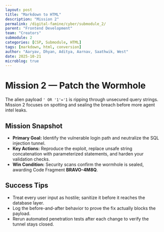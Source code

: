 ```yaml
---
layout: post
title: "Markdown to HTML"
description: "Mission 2"
permalink: /digital-famine/cyber/submodule_2/
parent: "Frontend Development"
team: "Creators"
submodule: 2
categories: [CSP, Submodule, HTML]
tags: [markdown, html, conversion]
author: "Aaryav, Dhyan, Aditya, Aarnav, Saathwik, West"
date: 2025-10-21
microblog: true
---
```


# Mission 2 — Patch the Wormhole

The alien payload `' OR '1'='1` is ripping through unsecured query strings. Mission 2 focuses on spotting and sealing the breach before more agent intel leaks.

## Mission Snapshot

- **Primary Goal:** Identify the vulnerable login path and neutralize the SQL injection tunnel.
- **Key Actions:** Reproduce the exploit, replace unsafe string concatenation with parameterized statements, and harden your validation checks.
- **Win Condition:** Security scans confirm the wormhole is sealed, awarding Code Fragment **BRAVO-4M8Q**.

## Success Tips

- Treat every user input as hostile; sanitize it before it reaches the database layer.
- Log the before-and-after behavior to prove the fix actually blocks the payload.
- Rerun automated penetration tests after each change to verify the tunnel stays closed.
